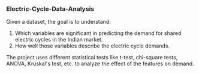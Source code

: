 ### Electric-Cycle-Data-Analysis
Given a dataset, the goal is to understand:
1. Which variables are significant in predicting the demand for shared electric cycles in the Indian market.
2. How well those variables describe the electric cycle demands.

The project uses different statistical tests like t-test, chi-square tests, ANOVA, Kruskal's test, etc. to analyze the effect of the features on demand. 
